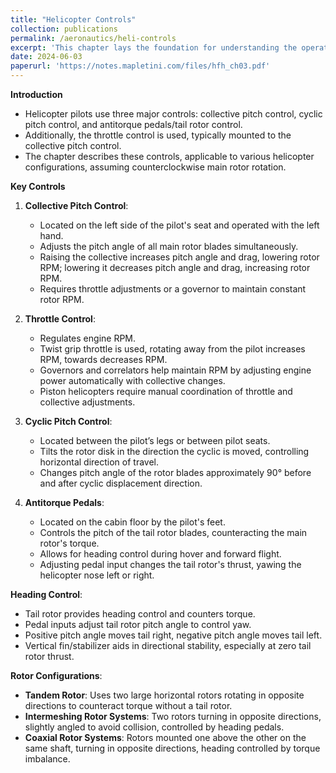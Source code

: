 ```yaml
---
title: "Helicopter Controls"
collection: publications
permalink: /aeronautics/heli-controls
excerpt: 'This chapter lays the foundation for understanding the operation and coordination of helicopter flight controls, essential for effective and safe piloting.'
date: 2024-06-03
paperurl: 'https://notes.mapletini.com/files/hfh_ch03.pdf'
---
```



**Introduction**
- Helicopter pilots use three major controls: collective pitch control, cyclic pitch control, and antitorque pedals/tail rotor control.
- Additionally, the throttle control is used, typically mounted to the collective pitch control.
- The chapter describes these controls, applicable to various helicopter configurations, assuming counterclockwise main rotor rotation.

**Key Controls**

1. **Collective Pitch Control**:
   - Located on the left side of the pilot's seat and operated with the left hand.
   - Adjusts the pitch angle of all main rotor blades simultaneously.
   - Raising the collective increases pitch angle and drag, lowering rotor RPM; lowering it decreases pitch angle and drag, increasing rotor RPM.
   - Requires throttle adjustments or a governor to maintain constant rotor RPM.

2. **Throttle Control**:
   - Regulates engine RPM.
   - Twist grip throttle is used, rotating away from the pilot increases RPM, towards decreases RPM.
   - Governors and correlators help maintain RPM by adjusting engine power automatically with collective changes.
   - Piston helicopters require manual coordination of throttle and collective adjustments.

3. **Cyclic Pitch Control**:
   - Located between the pilot’s legs or between pilot seats.
   - Tilts the rotor disk in the direction the cyclic is moved, controlling horizontal direction of travel.
   - Changes pitch angle of the rotor blades approximately 90° before and after cyclic displacement direction.

4. **Antitorque Pedals**:
   - Located on the cabin floor by the pilot's feet.
   - Controls the pitch of the tail rotor blades, counteracting the main rotor's torque.
   - Allows for heading control during hover and forward flight.
   - Adjusting pedal input changes the tail rotor's thrust, yawing the helicopter nose left or right.

**Heading Control**:
- Tail rotor provides heading control and counters torque.
- Pedal inputs adjust tail rotor pitch angle to control yaw.
- Positive pitch angle moves tail right, negative pitch angle moves tail left.
- Vertical fin/stabilizer aids in directional stability, especially at zero tail rotor thrust.

**Rotor Configurations**:
- **Tandem Rotor**: Uses two large horizontal rotors rotating in opposite directions to counteract torque without a tail rotor.
- **Intermeshing Rotor Systems**: Two rotors turning in opposite directions, slightly angled to avoid collision, controlled by heading pedals.
- **Coaxial Rotor Systems**: Rotors mounted one above the other on the same shaft, turning in opposite directions, heading controlled by torque imbalance.